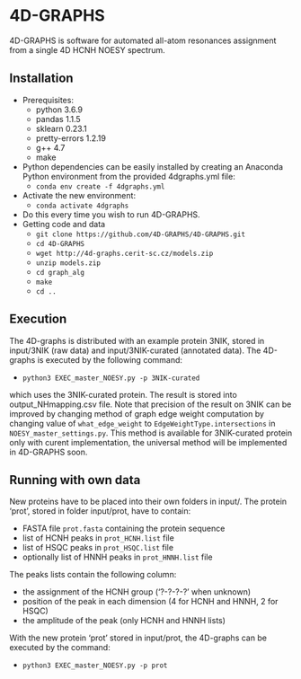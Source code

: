 4D-GRAPHS
=========

4D-GRAPHS is software for automated all-atom resonances assignment from a single 4D HCNH NOESY spectrum.

Installation
------------
* Prerequisites:
  - python 3.6.9
  - pandas 1.1.5
  - sklearn 0.23.1
  - pretty-errors 1.2.19
  - g++ 4.7
  - make
* Python dependencies can be easily installed by creating an Anaconda Python environment from the provided 4dgraphs.yml file:
  - `conda env create -f 4dgraphs.yml`
* Activate the new environment: 
  - `conda activate 4dgraphs`
* Do this every time you wish to run 4D-GRAPHS.
* Getting code and data
  - `git clone https://github.com/4D-GRAPHS/4D-GRAPHS.git`
  - `cd 4D-GRAPHS`
  - `wget http://4d-graphs.cerit-sc.cz/models.zip`
  - `unzip models.zip`
  - `cd graph_alg`
  - `make`
  - `cd ..`

Execution
---------
The 4D-graphs is distributed with an example protein 3NIK, stored in input/3NIK (raw data) and input/3NIK-curated (annotated data). The 4D-graphs is executed by the following command:
* `python3 EXEC_master_NOESY.py -p 3NIK-curated`

which uses the 3NIK-curated protein. The result is stored into output_NHmapping.csv file. Note that precision of the result on 3NIK can be improved by changing method of graph edge weight computation by changing value of `what_edge_weight` to `EdgeWeightType.intersections` in `NOESY_master_settings.py`. This method is available for 3NIK-curated protein only with curent implementation, the universal method will be implemented in 4D-GRAPHS soon.

Running with own data
---------------------
New proteins have to be placed into their own folders in input/. The protein ‘prot’, stored in folder input/prot, have to contain:
 * FASTA file `prot.fasta` containing the protein sequence
 * list of HCNH peaks in `prot_HCNH.list` file
 * list of HSQC peaks in `prot_HSQC.list` file
 * optionally list of HNNH peaks in `prot_HNNH.list` file

The peaks lists contain the following column:
 * the assignment of the HCNH group (‘?-?-?-?’ when unknown)
 * position of the peak in each dimension (4 for HCNH and HNNH, 2 for HSQC)
 * the amplitude of the peak (only HCNH and HNNH lists)

With the new protein ‘prot’ stored in input/prot, the 4D-graphs can be executed by the command:
 * `python3 EXEC_master_NOESY.py -p prot`
